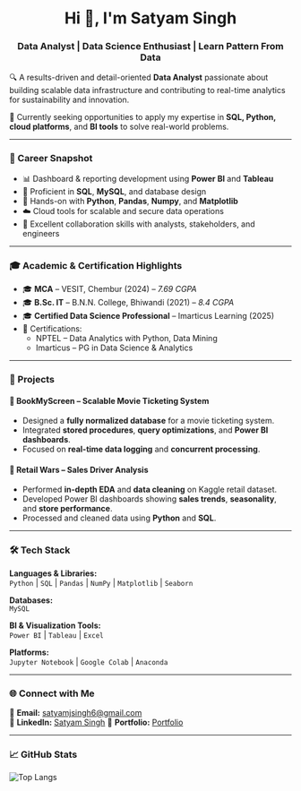 <h1 align="center">Hi 👋, I'm Satyam Singh</h1>
<h3 align="center">Data Analyst | Data Science  Enthusiast | Learn Pattern From Data</h3>

🔍 A results-driven and detail-oriented **Data Analyst** passionate about building scalable data infrastructure and contributing to real-time analytics for sustainability and innovation.

🌱 Currently seeking opportunities to apply my expertise in **SQL, Python, cloud platforms**, and **BI tools** to solve real-world problems.

---

### 🧠 Career Snapshot

- 📊 Dashboard & reporting development using **Power BI** and **Tableau**
- 💾 Proficient in **SQL**, **MySQL**, and database design
- 🧪 Hands-on with **Python**, **Pandas**, **Numpy**, and **Matplotlib**
- ☁️ Cloud tools for scalable and secure data operations
- 🤝 Excellent collaboration skills with analysts, stakeholders, and engineers

---

### 🎓 Academic & Certification Highlights

- 🎓 **MCA** – VESIT, Chembur (2024) – *7.69 CGPA*
- 🎓 **B.Sc. IT** – B.N.N. College, Bhiwandi (2021) – *8.4 CGPA*
- 🎓 **Certified Data Science Professional** – Imarticus Learning (2025)
- 🏅 Certifications:
  - NPTEL – Data Analytics with Python, Data Mining
  - Imarticus – PG in Data Science & Analytics

---

### 🧪 Projects

#### 📌 BookMyScreen – Scalable Movie Ticketing System
- Designed a **fully normalized database** for a movie ticketing system.
- Integrated **stored procedures**, **query optimizations**, and **Power BI dashboards**.
- Focused on **real-time data logging** and **concurrent processing**.

#### 📌 Retail Wars – Sales Driver Analysis
- Performed **in-depth EDA** and **data cleaning** on Kaggle retail dataset.
- Developed Power BI dashboards showing **sales trends**, **seasonality**, and **store performance**.
- Processed and cleaned data using **Python** and **SQL**.

---

### 🛠️ Tech Stack

**Languages & Libraries:**  
`Python` | `SQL` | `Pandas` | `NumPy` | `Matplotlib` | `Seaborn`

**Databases:**  
`MySQL`

**BI & Visualization Tools:**  
`Power BI` | `Tableau` | `Excel`

**Platforms:**  
`Jupyter Notebook` | `Google Colab` | `Anaconda`

---

### 🌐 Connect with Me

📧 **Email:** satyamjsingh6@gmail.com  
🔗 **LinkedIn:** [Satyam Singh](https://www.linkedin.com/in/satyam-singh-8bb8a6257)
💼  **Portfolio:** [Portfolio](https://impress-me-page.lovable.app/)


---

### 📈 GitHub Stats

![Top Langs](https://github-readme-stats.vercel.app/api/top-langs/?username=satyam-singh&layout=compact&theme=default)
